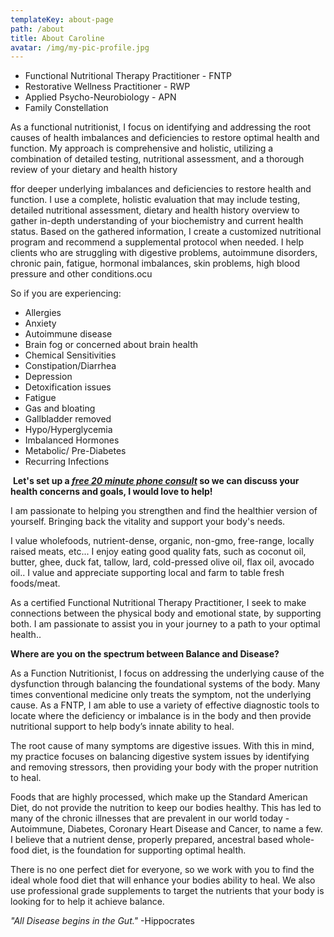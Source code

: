 ```yaml
---
templateKey: about-page
path: /about
title: About Caroline
avatar: /img/my-pic-profile.jpg
---
```

* Functional Nutritional Therapy Practitioner - FNTP
* Restorative Wellness Practitioner - RWP
* Applied Psycho-Neurobiology - APN
* Family Constellation
          

As a functional nutritionist, I focus on identifying and addressing the root causes of health imbalances and deficiencies to restore optimal health and function.  My approach is comprehensive and holistic, utilizing a combination of detailed testing, nutritional assessment, and a thorough review of your dietary and health history

ffor deeper underlying imbalances and deficiencies to restore health and function. I use a complete, holistic evaluation that may include testing, detailed nutritional assessment, dietary and health history overview to gather in-depth understanding of your biochemistry and current health status. Based on the gathered information, I create a customized nutritional program and recommend a supplemental protocol when needed. I help clients who are struggling with digestive problems, autoimmune disorders, chronic pain, fatigue, hormonal imbalances, skin problems, high blood pressure and other conditions.ocu

So if you are experiencing:

* Allergies
* Anxiety
* Autoimmune disease
* Brain fog or concerned about brain health
* Chemical Sensitivities
* Constipation/Diarrhea
* Depression
* Detoxification issues
* Fatigue
* Gas and bloating
* Gallbladder removed
* Hypo/Hyperglycemia
* Imbalanced Hormones
* Metabolic/ Pre-Diabetes
* Recurring Infections

​
**Let's set up a *[free 20 minute phone consult](/services)* so we can discuss your health concerns and goals, I would love to help!**

I am passionate to helping you strengthen and find the healthier version of yourself.  Bringing back the vitality and support your body's needs.

I value wholefoods, nutrient-dense, organic, non-gmo, free-range, locally raised meats, etc...    I enjoy eating good quality fats, such as coconut oil, butter, ghee, duck fat, tallow, lard, cold-pressed olive oil, flax oil, avocado oil..  I value and appreciate supporting local and  farm to table fresh foods/meat. 

As a certified Functional Nutritional Therapy Practitioner, I seek to make connections between the physical body and emotional state, by supporting both.  I am passionate to assist you in your journey to a path to your optimal health..

**Where are you on the spectrum between Balance and Disease?**

As a Function Nutritionist, I focus on addressing the underlying cause of the dysfunction through balancing the foundational systems of the body.  Many times conventional medicine only treats the symptom, not the underlying cause.  As a FNTP, I am able to use a variety of effective diagnostic tools to locate where the deficiency or imbalance is in the body and then provide nutritional support to help body’s innate ability to heal.  

The root cause of many symptoms are digestive issues.  With this in mind, my practice focuses on balancing digestive system issues by identifying and removing stressors, then providing your body with the proper nutrition to heal.  

Foods that are highly processed, which make up the Standard American Diet, do not provide the nutrition to keep our bodies healthy.  This has led to many of the chronic illnesses that are prevalent in our world today - Autoimmune, Diabetes, Coronary Heart Disease and Cancer, to name a few.  I believe that a nutrient dense, properly prepared, ancestral based whole-food diet, is the foundation for supporting optimal health.

There is no one perfect diet for everyone, so we work with you to find the ideal whole food diet that will enhance your bodies ability to heal.  We also use professional grade supplements to target the nutrients that your body is looking for to help it achieve balance. ​

*​"All Disease begins in the Gut."* -Hippocrates